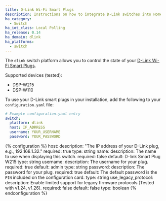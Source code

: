 ```yaml
---
title: D-Link Wi-Fi Smart Plugs
description: Instructions on how to integrate D-Link switches into Home Assistant.
ha_category:
  - Switch
ha_iot_class: Local Polling
ha_release: 0.14
ha_domain: dlink
ha_platforms:
  - switch
---
```


The `dlink` switch platform allows you to control the state of your [D-Link Wi-Fi Smart Plugs](https://us.dlink.com/en/consumer/smart-plugs).

Supported devices (tested):

- DSP-W215
- DSP-W110

To use your D-Link smart plugs in your installation, add the following to your `configuration.yaml` file:

```yaml
# Example configuration.yaml entry
switch:
  platform: dlink
  host: IP_ADRRESS
  username: YOUR_USERNAME
  password: YOUR_PASSWORD
```

{% configuration %}
host:
  description: "The IP address of your D-Link plug, e.g., 192.168.1.32."
  required: true
  type: string
name:
  description: The name to use when displaying this switch.
  required: false
  default: D-link Smart Plug W215
  type: string
username:
  description: The username for your plug.
  required: true
  default: admin
  type: string
password:
  description: The password for your plug.
  required: true
  default: The default password is the `PIN` included on the configuration card.
  type: string
use_legacy_protocol:
  description: Enable limited support for legacy firmware protocols (Tested with v1.24, v1.26).
  required: false
  default: false
  type: boolean
{% endconfiguration %}
